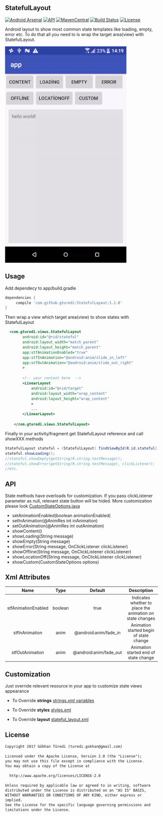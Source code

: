 ## StatefulLayout

[![Android Arsenal](https://img.shields.io/badge/Android%20Arsenal-StatefulLayout-brightgreen.svg?style=flat)](https://android-arsenal.com/details/1/5325)  [![API](https://img.shields.io/badge/API-14%2B-brightgreen.svg?style=flat)](https://android-arsenal.com/api?level=14)  [![MavenCentral](https://maven-badges.herokuapp.com/maven-central/com.github.gturedi/stateful-layout/badge.svg?style=flat)](https://repo1.maven.org/maven2/com/github/gturedi/stateful-layout/)  [![Build Status](https://travis-ci.org/gturedi/StatefulLayout.svg?branch=master)](https://travis-ci.org/gturedi/StatefulLayout)  [![License](http://img.shields.io/:license-apache-blue.svg)](http://www.apache.org/licenses/LICENSE-2.0.html)

Android layout to show most common state templates like loading, empty, error etc. To do that all you need to is wrap 
the target area(view) with StatefulLayout.

![alt text](sample.gif)

## Usage
Add dependecy to app/build.gradle
```groovy
dependencies {
     compile 'com.github.gturedi:StatefulLayout:1.1.0'
}
```

Then wrap a view which target area(view) to show states with StatefulLayout
```xml
  <com.gturedi.views.StatefulLayout
        android:id="@+id/stateful"
        android:layout_width="match_parent"
        android:layout_height="match_parent"
        app:stfAnimationEnabled="true"
        app:stfInAnimation="@android:anim/slide_in_left"
        app:stfOutAnimation="@android:anim/slide_out_right"
        >
    
        <!-- your content here  -->
        <LinearLayout
            android:id="@+id/target"
            android:layout_width="wrap_content"
            android:layout_height="wrap_content"
            >
            ...
        </LinearLayout>

    </com.gturedi.views.StatefulLayout>
```

Finally in your activity/fragment get StatefulLayout reference and call showXXX methods
```java
StatefulLayout stateful = (StatefulLayout) findViewById(R.id.stateful);
stateful.showLoading();
//stateful.showEmpty(getString(R.string.testMessage));
//stateful.showError(getString(R.string.testMessage), clickListener);
//etc.
```

## API
State methods have overloads for customization. If you pass clickListener parameter as null, relevant state button 
will be hided. More customization please look [CustomStateOptions.java](library/src/main/java/com/gturedi/views/CustomStateOptions.java)

- setAnimationEnabled(boolean animationEnabled)
- setInAnimation(@AnimRes int inAnimation)
- setOutAnimation(@AnimRes int outAnimation)
- showContent()
- showLoading(String message)
- showEmpty(String message)
- showError(String message, OnClickListener clickListener)
- showOffline(String message, OnClickListener clickListener)
- showLocationOff(String message, OnClickListener clickListener)
- showCustom(CustomStateOptions options)

## Xml Attributes
| Name | Type | Default | Description |
|:----:|:----:|:-------:|:-----------:|
| stfAnimationEnabled | boolean | true | Indicates whether to place the animation on state changes |
| stfInAnimation | anim | @android:anim/fade_in | Animation started begin of state change |
| stfOutAnimation | anim | @android:anim/fade_out | Animation started end of state change |

## Customization
Just override relevant resource in your app to customize state views appearance

- To Override **strings** [strings.xml variables](library/src/main/res/values/strings.xml)

- To Override **styles** [styles.xml](library/src/main/res/values/styles.xml)

- To Override **layout** [stateful_layout.xml](library/src/main/res/layout/stateful_layout.xml)

## License
    Copyright 2017 Gökhan Türedi (turedi.gokhan@gmail.com)
    
    Licensed under the Apache License, Version 2.0 (the "License");
    you may not use this file except in compliance with the License.
    You may obtain a copy of the License at
    
      http://www.apache.org/licenses/LICENSE-2.0
    
    Unless required by applicable law or agreed to in writing, software
    distributed under the License is distributed on an "AS IS" BASIS,
    WITHOUT WARRANTIES OR CONDITIONS OF ANY KIND, either express or implied.
    See the License for the specific language governing permissions and
    limitations under the License.